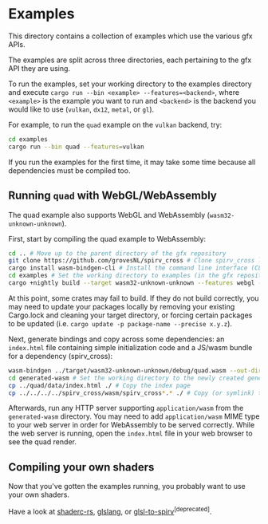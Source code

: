 # Examples

This directory contains a collection of examples which use the various gfx APIs.

The examples are split across three directories, each pertaining to the gfx API they are using.

To run the examples, set your working directory to the examples directory and execute
`cargo run --bin <example> --features=<backend>`, where `<example>` is the example you want to run and `<backend>` is the backend you would like to use (`vulkan`, `dx12`, `metal`, or `gl`).

For example, to run the `quad` example on the `vulkan` backend, try:

```bash
cd examples
cargo run --bin quad --features=vulkan
```

If you run the examples for the first time, it may take some time because all dependencies must be compiled too.

## Running `quad` with WebGL/WebAssembly

The quad example also supports WebGL and WebAssembly (`wasm32-unknown-unknown`).

First, start by compiling the quad example to WebAssembly:

```bash
cd .. # Move up to the parent directory of the gfx repository
git clone https://github.com/grovesNL/spirv_cross # Clone spirv_cross locally
cargo install wasm-bindgen-cli # Install the command line interface (CLI) for wasm-bindgen
cd examples # Set the working directory to examples (in the gfx repository)
cargo +nightly build --target wasm32-unknown-unknown --features webgl --bin quad # Build quad as wasm
```

At this point, some crates may fail to build. If they do not build correctly, you may need to update your packages locally by removing your existing Cargo.lock and cleaning your target directory, or forcing certain packages to be updated (i.e. `cargo update -p package-name --precise x.y.z`).

Next, generate bindings and copy across some dependencies: an `index.html` file containing simple initialization code and a JS/wasm bundle for a dependency (spirv_cross):

```bash
wasm-bindgen ../target/wasm32-unknown-unknown/debug/quad.wasm --out-dir ../examples/generated-wasm --web
cd generated-wasm # Set the working directory to the newly created generated-wasm directory
cp ../quad/data/index.html ./ # Copy the index page
cp ../../../../spirv_cross/wasm/spirv_cross*.* ./ # Copy (or symlink) the spirv_cross bundle
```

Afterwards, run any HTTP server supporting `application/wasm` from the `generated-wasm` directory. You may need to add `application/wasm` MIME type to your web server in order for WebAssembly to be served correctly. While the web server is running, open the `index.html` file in your web browser to see the quad render.

## Compiling your own shaders

Now that you've gotten the examples running, you probably want to use your own shaders.

Have a look at [shaderc-rs](https://crates.io/crates/shaderc), [glslang](https://github.com/KhronosGroup/glslang), or [glsl-to-spirv](https://crates.io/crates/glsl-to-spirv)<sup>[deprecated]</sup>.
